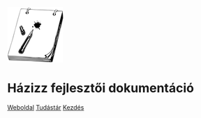 ![logo](../img/icon.png)

# Házizz fejlesztői dokumentáció

[Weboldal](https://hazizz.hu)
[Tudástár](/)
[Kezdés](#fejlesztőknek)